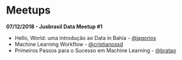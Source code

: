 # Meetups

**07/12/2018 - Jusbrasil Data Meetup #1**

- Hello, World: uma introdução ao Data in Bahia - [@iagorios](https://github.com/iagorios)
- Machine Learning Workflow - [@cristianossd](https://github.com/cristianossd)
- Primeiros Passos para o Sucesso em Machine Learning - [@bratao](https://github.com/bratao)

